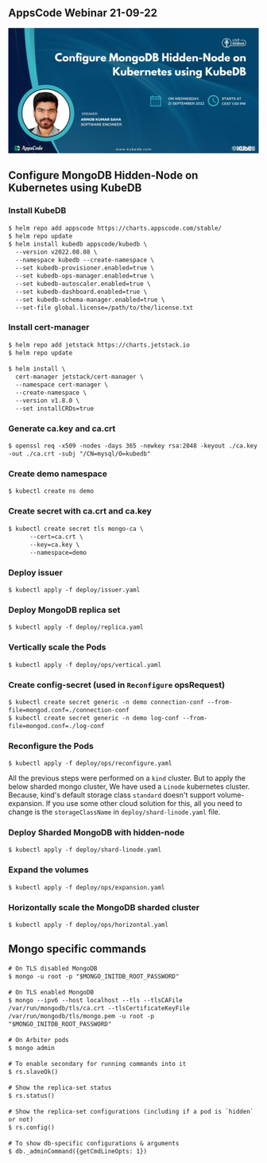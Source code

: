 ## AppsCode Webinar 21-09-22

<p class="has-text-centered">
  <img src="./static/hero.jpg" alt="Poster" style="border: none">
</p>

## Configure MongoDB Hidden-Node on Kubernetes using KubeDB


### Install KubeDB
```shell
$ helm repo add appscode https://charts.appscode.com/stable/
$ helm repo update
$ helm install kubedb appscode/kubedb \
  --version v2022.08.08 \
  --namespace kubedb --create-namespace \
  --set kubedb-provisioner.enabled=true \
  --set kubedb-ops-manager.enabled=true \
  --set kubedb-autoscaler.enabled=true \
  --set kubedb-dashboard.enabled=true \
  --set kubedb-schema-manager.enabled=true \
  --set-file global.license=/path/to/the/license.txt
```

### Install cert-manager
```shell
$ helm repo add jetstack https://charts.jetstack.io
$ helm repo update

$ helm install \
  cert-manager jetstack/cert-manager \
  --namespace cert-manager \
  --create-namespace \
  --version v1.8.0 \
  --set installCRDs=true
```

### Generate ca.key and ca.crt
```shell
$ openssl req -x509 -nodes -days 365 -newkey rsa:2048 -keyout ./ca.key -out ./ca.crt -subj "/CN=mysql/O=kubedb"
```

### Create demo namespace
```shell
$ kubectl create ns demo
```

### Create secret with ca.crt and ca.key
```shell
$ kubectl create secret tls mongo-ca \
      --cert=ca.crt \
      --key=ca.key \
      --namespace=demo
```

### Deploy issuer
```shell
$ kubectl apply -f deploy/issuer.yaml
```

### Deploy MongoDB replica set
```shell
$ kubectl apply -f deploy/replica.yaml
```

### Vertically scale the Pods
```shell
$ kubectl apply -f deploy/ops/vertical.yaml
```

### Create config-secret (used in `Reconfigure` opsRequest)
```shell
$ kubectl create secret generic -n demo connection-conf --from-file=mongod.conf=./connection-conf
$ kubectl create secret generic -n demo log-conf --from-file=mongod.conf=./log-conf
```

### Reconfigure the Pods
```shell
$ kubectl apply -f deploy/ops/reconfigure.yaml
```

All the previous steps were performed on a `kind` cluster. But to apply the below sharded mongo cluster, We have used a `Linode` kubernetes cluster.
Because, kind's default storage class `standard` doesn't support volume-expansion. 
If you use some other cloud solution for this, all you need to change is the `storageClassName` in `deploy/shard-linode.yaml` file.

### Deploy Sharded MongoDB with hidden-node
```shell
$ kubectl apply -f deploy/shard-linode.yaml
```

### Expand the volumes
```shell
$ kubectl apply -f deploy/ops/expansion.yaml
```

### Horizontally scale the MongoDB sharded cluster
```shell
$ kubectl apply -f deploy/ops/horizontal.yaml
```

## Mongo specific commands
```shell
# On TLS disabled MongoDB
$ mongo -u root -p "$MONGO_INITDB_ROOT_PASSWORD"

# On TLS enabled MongoDB
$ mongo --ipv6 --host localhost --tls --tlsCAFile /var/run/mongodb/tls/ca.crt --tlsCertificateKeyFile /var/run/mongodb/tls/mongo.pem -u root -p "$MONGO_INITDB_ROOT_PASSWORD"

# On Arbiter pods
$ mongo admin

# To enable secondary for running commands into it
$ rs.slaveOk()

# Show the replica-set status
$ rs.status()

# Show the replica-set configurations (including if a pod is `hidden` or not)
$ rs.config()

# To show db-specific configurations & arguments
$ db._adminCommand({getCmdLineOpts: 1})
```
